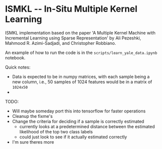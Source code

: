 # ISMKL -- In-Situ Multiple Kernel Learning
ISMKL implementation based on the paper 'A Multiple Kernel Machine with Incremental Learning using Sparse Representation' by Ali Pezeshki, Mahmood R. Azimi-Sadjadi, and Christopher Robbiano.

An example of how to run the code is in the `scripts/learn_yale_data.ipynb` notebook.

Quick notes:
- Data is expected to be in numpy matrices, with each sample being a new column, i.e., 50 samples of 1024 features would be in a matrix of `1024x50`
- 

TODO:
- Will maybe someday port this into tensorflow for faster operations
- Cleanup the fixme's
- Change the criteria for deciding if a sample is correctly estimated
  - currently looks at a predetermined distance between the estimated likelihood of the top two class labels
  - could just look to see if it actually estimated correctly
- I'm sure theres more